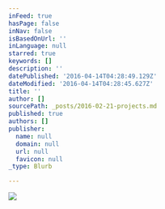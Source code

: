 ```yaml
---
inFeed: true
hasPage: false
inNav: false
isBasedOnUrl: ''
inLanguage: null
starred: true
keywords: []
description: ''
datePublished: '2016-04-14T04:28:49.129Z'
dateModified: '2016-04-14T04:28:45.627Z'
title: ''
author: []
sourcePath: _posts/2016-02-21-projects.md
published: true
authors: []
publisher:
  name: null
  domain: null
  url: null
  favicon: null
_type: Blurb

---
```

![](https://the-grid-user-content.s3-us-west-2.amazonaws.com/3bdc8e0f-565a-41b8-ab92-2b73c29b1383.jpg)